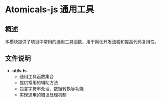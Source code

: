# Atomicals-js 通用工具

## 概述
本模块提供了项目中常用的通用工具函数，用于简化开发流程和提高代码复用性。

## 文件说明
- **utils.ts**
  - 通用工具函数集合
  - 提供常用的辅助方法
  - 包含字符串处理、数据转换等功能
  - 实现通用的错误处理机制
